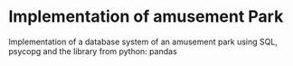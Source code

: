 # Implementation of amusement Park

<p> Implementation of a database system of an amusement park using SQL, psycopg and the library from python: pandas</p>

